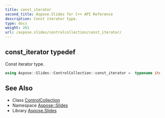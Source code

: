 ```yaml
---
title: const_iterator
second_title: Aspose.Slides for C++ API Reference
description: Const iterator type.
type: docs
weight: 261
url: /aspose.slides/controlcollection/const_iterator/
---
```

## const_iterator typedef


Const iterator type.

```cpp
using Aspose::Slides::ControlCollection::const_iterator =  typename iterator_holder_type::const_iterator
```

## See Also

* Class [ControlCollection](../)
* Namespace [Aspose::Slides](../../)
* Library [Aspose.Slides](../../../)